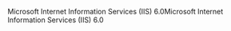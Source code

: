 <span data-ttu-id="d0f8a-101">Microsoft Internet Information Services (IIS) 6.0</span><span class="sxs-lookup"><span data-stu-id="d0f8a-101">Microsoft Internet Information Services (IIS) 6.0</span></span>